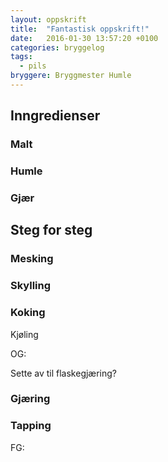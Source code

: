 ```yaml
---
layout: oppskrift
title:  "Fantastisk oppskrift!"
date:   2016-01-30 13:57:20 +0100
categories: bryggelog
tags:
  - pils
bryggere: Bryggmester Humle
---
```


Inngredienser
-------------

### Malt

### Humle

### Gjær

Steg for steg
-------------

### Mesking

### Skylling

### Koking

Kjøling

OG:

Sette av til flaskegjæring?

### Gjæring

### Tapping

FG:
